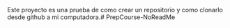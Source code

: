 Este proyecto es una prueba de como crear un repositorio y como clonarlo desde github a mi computadora.# PrepCourse-NoReadMe
